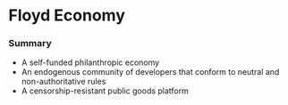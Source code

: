 # Floyd Economy

### Summary
-  A self-funded philanthropic economy
- An endogenous community of developers that conform to neutral and non-authoritative rules
- A censorship-resistant public goods platform
